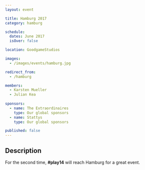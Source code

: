 ```yaml
---
layout: event

title: Hamburg 2017
category: hamburg

schedule:
  dates: June 2017
  isOver: false

location: GoodgameStudios

images:
  - /images/events/hamburg.jpg

redirect_from:
  - /hamburg

members:
  - Karsten Mueller
  - Julian Kea
  
sponsors:
  - name: The Extraordinaires
    type: Our global sponsors
  - name: Stattys
    type: Our global sponsors

published: false
---
```


## Description
For the second time, **#play14** will reach Hamburg for a great event.

